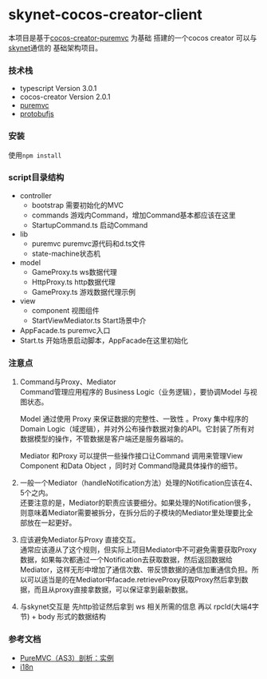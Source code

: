 # skynet-cocos-creator-client
本项目是基于[cocos-creator-puremvc](https://github.com/ikerlin/cocos-creator-puremvc) 为基础 搭建的一个cocos creator 
可以与[skynet](https://github.com/cloudwu/skynet)通信的 基础架构项目。

### 技术栈
* typescript Version 3.0.1
* cocos-creator Version 2.0.1
* [puremvc](https://github.com/tekool/puremvc-typescript-standard-framework/tree/master/bin)
* [protobufjs](https://github.com/dcodeIO/protobuf.js)

### 安装
使用`npm install`


### script目录结构
* controller
    * bootstrap 需要初始化的MVC
    * commands 游戏内Command，增加Command基本都应该在这里
    * StartupCommand.ts 启动Command
* lib
    * puremvc puremvc源代码和d.ts文件
    * state-machine状态机
* model
    * GameProxy.ts ws数据代理
    * HttpProxy.ts http数据代理
    * GameProxy.ts 游戏数据代理示例
* view
    * component 视图组件
    * StartViewMediator.ts Start场景中介
* AppFacade.ts puremvc入口
* Start.ts 开始场景启动脚本，AppFacade在这里初始化

### 注意点
1. Command与Proxy、Mediator  
    Command管理应用程序的 Business Logic（业务逻辑），要协调Model 与视图状态。

    Model 通过使用 Proxy 来保证数据的完整性、一致性 。Proxy 集中程序的Domain Logic（域逻辑），并对外公布操作数据对象的API。它封装了所有对数据模型的操作，不管数据是客户端还是服务器端的。

    Mediator 和Proxy 可以提供一些操作接口让Command 调用来管理View Component 和Data Object ，同时对 Command隐藏具体操作的细节。

2. 一般一个Mediator（handleNotification方法）处理的Notification应该在4、5个之内。  
    还要注意的是，Mediator的职责应该要细分。如果处理的Notification很多，则意味着Mediator需要被拆分，在拆分后的子模块的Mediator里处理要比全部放在一起更好。

3. 应该避免Mediator与Proxy 直接交互。  
    通常应该遵从了这个规则，但实际上项目Mediator中不可避免需要获取Proxy数据，如果每次都通过一个Notification去获取数据，然后返回数据给Mediator，这样无形中增加了通信次数、带反馈数据的通信加重通信负担。所以可以适当是的在Mediator中facade.retrieveProxy获取Proxy然后拿到数据，而且从proxy直接拿数据，可以保证拿到最新数据。 
 4. 与skynet交互是 先http验证然后拿到 ws 相关所需的信息 再以 rpcId(大端4字节) + body 形式的数据结构

### 参考文档
* [PureMVC（AS3）剖析：实例](http://www.cnblogs.com/skynet/archive/2013/01/29/2881244.html)
* [i18n](http://docs.cocos.com/creator/manual/zh/advanced-topics/i18n.html)
